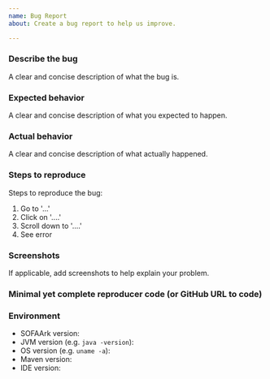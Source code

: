 ```yaml
---
name: Bug Report
about: Create a bug report to help us improve.

---
```


### Describe the bug

A clear and concise description of what the bug is.

### Expected behavior

A clear and concise description of what you expected to happen.

### Actual behavior

A clear and concise description of what actually happened.

### Steps to reproduce

Steps to reproduce the bug:

1. Go to '...'
2. Click on '....'
3. Scroll down to '....'
4. See error

### Screenshots

If applicable, add screenshots to help explain your problem.

### Minimal yet complete reproducer code (or GitHub URL to code)

### Environment

- SOFAArk version:
- JVM version (e.g. `java -version`):
- OS version (e.g. `uname -a`):
- Maven version:
- IDE version:
